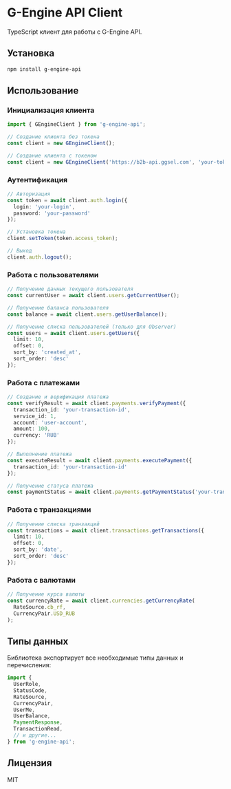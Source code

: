 # G-Engine API Client

TypeScript клиент для работы с G-Engine API.

## Установка

```bash
npm install g-engine-api
```

## Использование

### Инициализация клиента

```typescript
import { GEngineClient } from 'g-engine-api';

// Создание клиента без токена
const client = new GEngineClient();

// Создание клиента с токеном
const client = new GEngineClient('https://b2b-api.ggsel.com', 'your-token');
```

### Аутентификация

```typescript
// Авторизация
const token = await client.auth.login({
  login: 'your-login',
  password: 'your-password'
});

// Установка токена
client.setToken(token.access_token);

// Выход
client.auth.logout();
```

### Работа с пользователями

```typescript
// Получение данных текущего пользователя
const currentUser = await client.users.getCurrentUser();

// Получение баланса пользователя
const balance = await client.users.getUserBalance();

// Получение списка пользователей (только для Observer)
const users = await client.users.getUsers({
  limit: 10,
  offset: 0,
  sort_by: 'created_at',
  sort_order: 'desc'
});
```

### Работа с платежами

```typescript
// Создание и верификация платежа
const verifyResult = await client.payments.verifyPayment({
  transaction_id: 'your-transaction-id',
  service_id: 1,
  account: 'user-account',
  amount: 100,
  currency: 'RUB'
});

// Выполнение платежа
const executeResult = await client.payments.executePayment({
  transaction_id: 'your-transaction-id'
});

// Получение статуса платежа
const paymentStatus = await client.payments.getPaymentStatus('your-transaction-id');
```

### Работа с транзакциями

```typescript
// Получение списка транзакций
const transactions = await client.transactions.getTransactions({
  limit: 10,
  offset: 0,
  sort_by: 'date',
  sort_order: 'desc'
});
```

### Работа с валютами

```typescript
// Получение курса валюты
const currencyRate = await client.currencies.getCurrencyRate(
  RateSource.cb_rf,
  CurrencyPair.USD_RUB
);
```

## Типы данных

Библиотека экспортирует все необходимые типы данных и перечисления:

```typescript
import {
  UserRole,
  StatusCode,
  RateSource,
  CurrencyPair,
  UserMe,
  UserBalance,
  PaymentResponse,
  TransactionRead,
  // и другие...
} from 'g-engine-api';
```

## Лицензия

MIT 